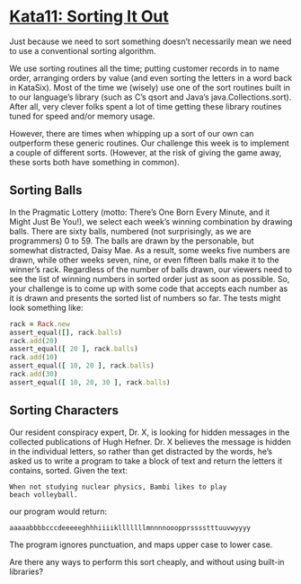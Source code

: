 ﻿# [Kata11: Sorting It Out](http://codekata.com/kata/kata11-sorting-it-out/)

Just because we need to sort something doesn’t necessarily mean we need to use a conventional sorting algorithm.

We use sorting routines all the time; putting customer records in to name order, arranging orders by value (and even sorting the letters in a word back in KataSix). 
Most of the time we (wisely) use one of the sort routines built in to our language’s library (such as C’s qsort and Java’s java.Collections.sort). 
After all, very clever folks spent a lot of time getting these library routines tuned for speed and/or memory usage.

However, there are times when whipping up a sort of our own can outperform these generic routines. 
Our challenge this week is to implement a couple of different sorts. 
(However, at the risk of giving the game away, these sorts both have something in common).

## Sorting Balls

In the Pragmatic Lottery (motto: There’s One Born Every Minute, and it Might Just Be You!), we select each week’s winning combination by drawing balls. 
There are sixty balls, numbered (not surprisingly, as we are programmers) 0 to 59. The balls are drawn by the personable, but somewhat distracted, Daisy Mae. 
As a result, some weeks five numbers are drawn, while other weeks seven, nine, or even fifteen balls make it to the winner’s rack.
Regardless of the number of balls drawn, our viewers need to see the list of winning numbers in sorted order just as soon as possible. 
So, your challenge is to come up with some code that accepts each number as it is drawn and presents the sorted list of numbers so far. 
The tests might look something like:

``` ruby
rack = Rack.new
assert_equal([], rack.balls)
rack.add(20)
assert_equal([ 20 ], rack.balls)
rack.add(10)
assert_equal([ 10, 20 ], rack.balls)
rack.add(30)
assert_equal([ 10, 20, 30 ], rack.balls)
```

## Sorting Characters

Our resident conspiracy expert, Dr. X, is looking for hidden messages in the collected publications of Hugh Hefner.
Dr. X believes the message is hidden in the individual letters, so rather than get distracted by the words, 
he’s asked us to write a program to take a block of text and return the letters it contains, sorted. 
Given the text:

    When not studying nuclear physics, Bambi likes to play
    beach volleyball.

our program would return:

    aaaaabbbbcccdeeeeeghhhiiiiklllllllmnnnnooopprsssstttuuvwyyyy

The program ignores punctuation, and maps upper case to lower case.

Are there any ways to perform this sort cheaply, and without using built-in libraries?